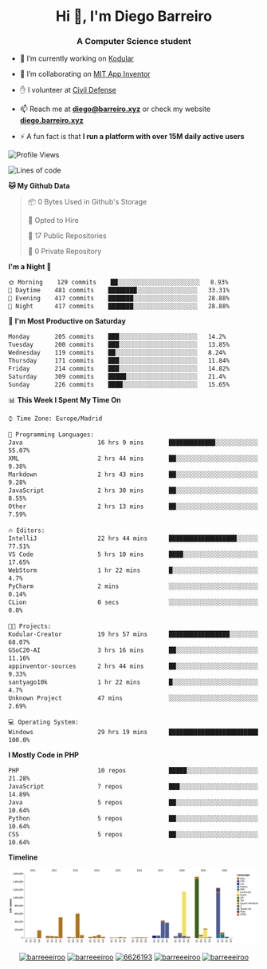 <h1 align="center">Hi 👋, I'm Diego Barreiro</h1>
<h3 align="center">A Computer Science student</h3>

- 🔭 I’m currently working on [Kodular](https://www.kodular.io)

- 👯 I’m collaborating on [MIT App Inventor](https://github.com/mit-cml/appinventor-sources)

- ✋ I volunteer at [Civil Defense](https://proteccioncivil.sdc.gal)

- 📫 Reach me at **diego@barreiro.xyz** or check my website **[diego.barreiro.xyz](https://diego.barreiro.xyz)**

- ⚡ A fun fact is that **I run a platform with over 15M daily active users**

<!--START_SECTION:waka-->
![Profile Views](http://img.shields.io/badge/Profile%20Views-60-blue)

![Lines of code](https://img.shields.io/badge/From%20Hello%20World%20I%27ve%20Written-17.3%20million%20lines%20of%20code-blue)

**🐱 My Github Data** 

> 📦 0 Bytes Used in Github's Storage 
 > 
> 💼 Opted to Hire
 > 
> 📜 17 Public Repositories
 > 
> 🔑 0 Private Repository 
 > 
**I'm a Night 🦉** 

```text
🌞 Morning    129 commits    ██░░░░░░░░░░░░░░░░░░░░░░░   8.93% 
🌆 Daytime    481 commits    ████████░░░░░░░░░░░░░░░░░   33.31% 
🌃 Evening    417 commits    ███████░░░░░░░░░░░░░░░░░░   28.88% 
🌙 Night      417 commits    ███████░░░░░░░░░░░░░░░░░░   28.88%

```
📅 **I'm Most Productive on Saturday** 

```text
Monday       205 commits    ███░░░░░░░░░░░░░░░░░░░░░░   14.2% 
Tuesday      200 commits    ███░░░░░░░░░░░░░░░░░░░░░░   13.85% 
Wednesday    119 commits    ██░░░░░░░░░░░░░░░░░░░░░░░   8.24% 
Thursday     171 commits    ███░░░░░░░░░░░░░░░░░░░░░░   11.84% 
Friday       214 commits    ███░░░░░░░░░░░░░░░░░░░░░░   14.82% 
Saturday     309 commits    █████░░░░░░░░░░░░░░░░░░░░   21.4% 
Sunday       226 commits    ████░░░░░░░░░░░░░░░░░░░░░   15.65%

```


📊 **This Week I Spent My Time On** 

```text
⌚︎ Time Zone: Europe/Madrid

💬 Programming Languages: 
Java                     16 hrs 9 mins       █████████████░░░░░░░░░░░░   55.07% 
XML                      2 hrs 44 mins       ██░░░░░░░░░░░░░░░░░░░░░░░   9.38% 
Markdown                 2 hrs 43 mins       ██░░░░░░░░░░░░░░░░░░░░░░░   9.28% 
JavaScript               2 hrs 30 mins       ██░░░░░░░░░░░░░░░░░░░░░░░   8.55% 
Other                    2 hrs 13 mins       ██░░░░░░░░░░░░░░░░░░░░░░░   7.59%

🔥 Editors: 
IntelliJ                 22 hrs 44 mins      ███████████████████░░░░░░   77.51% 
VS Code                  5 hrs 10 mins       ████░░░░░░░░░░░░░░░░░░░░░   17.65% 
WebStorm                 1 hr 22 mins        █░░░░░░░░░░░░░░░░░░░░░░░░   4.7% 
PyCharm                  2 mins              ░░░░░░░░░░░░░░░░░░░░░░░░░   0.14% 
CLion                    0 secs              ░░░░░░░░░░░░░░░░░░░░░░░░░   0.0%

🐱‍💻 Projects: 
Kodular-Creator          19 hrs 57 mins      █████████████████░░░░░░░░   68.07% 
GSoC20-AI                3 hrs 16 mins       ██░░░░░░░░░░░░░░░░░░░░░░░   11.16% 
appinventor-sources      2 hrs 44 mins       ██░░░░░░░░░░░░░░░░░░░░░░░   9.33% 
santyago10k              1 hr 22 mins        █░░░░░░░░░░░░░░░░░░░░░░░░   4.7% 
Unknown Project          47 mins             ░░░░░░░░░░░░░░░░░░░░░░░░░   2.69%

💻 Operating System: 
Windows                  29 hrs 19 mins      █████████████████████████   100.0%

```

**I Mostly Code in PHP** 

```text
PHP                      10 repos            █████░░░░░░░░░░░░░░░░░░░░   21.28% 
JavaScript               7 repos             ███░░░░░░░░░░░░░░░░░░░░░░   14.89% 
Java                     5 repos             ██░░░░░░░░░░░░░░░░░░░░░░░   10.64% 
Python                   5 repos             ██░░░░░░░░░░░░░░░░░░░░░░░   10.64% 
CSS                      5 repos             ██░░░░░░░░░░░░░░░░░░░░░░░   10.64%

```


**Timeline**

![Chart not found](https://github.com/barreeeiroo/barreeeiroo/blob/master/charts/bar_graph.png) 


<!--END_SECTION:waka-->

<p align="center">
<a href="https://twitter.com/barreeeiroo" target="blank"><img align="center" src="https://cdn.jsdelivr.net/npm/simple-icons@3.0.1/icons/twitter.svg" alt="barreeeiroo" height="20" width="20" /></a>
<a href="https://linkedin.com/in/barreeeiroo" target="blank"><img align="center" src="https://cdn.jsdelivr.net/npm/simple-icons@3.0.1/icons/linkedin.svg" alt="barreeeiroo" height="20" width="20" /></a>
<a href="https://stackoverflow.com/users/6626193" target="blank"><img align="center" src="https://cdn.jsdelivr.net/npm/simple-icons@3.0.1/icons/stackoverflow.svg" alt="6626193" height="20" width="20" /></a>
<a href="https://fb.com/barreeeiroo" target="blank"><img align="center" src="https://cdn.jsdelivr.net/npm/simple-icons@3.0.1/icons/facebook.svg" alt="barreeeiroo" height="20" width="20" /></a>
<a href="https://instagram.com/barreeeiroo" target="blank"><img align="center" src="https://cdn.jsdelivr.net/npm/simple-icons@3.0.1/icons/instagram.svg" alt="barreeeiroo" height="20" width="20" /></a>
</p>
